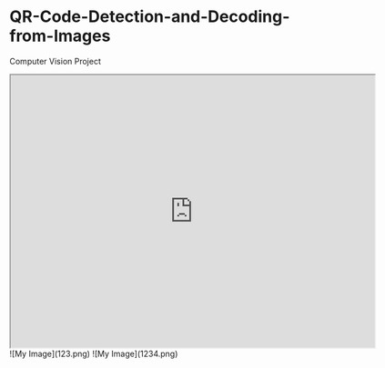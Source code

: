 # QR-Code-Detection-and-Decoding-from-Images
Computer Vision Project
<iframe src="https://drive.google.com/file/d/1xgyQYhd-JXmj5RZXQ9VV3krHrMVAnea7/view?usp=sharing" width="640" height="480"></iframe>
![My Image](123.png)
![My Image](1234.png)

